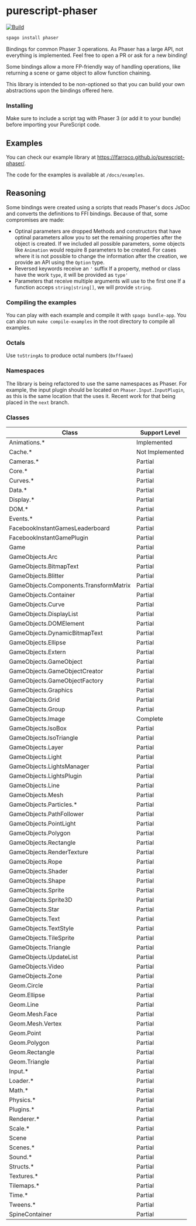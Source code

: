 # purescript-phaser

[![Build](https://github.com/lfarroco/purescript-phaser/actions/workflows/node.js.yml/badge.svg)](https://github.com/lfarroco/purescript-phaser/actions/workflows/node.js.yml)


```sh
spago install phaser
```

Bindings for common Phaser 3 operations. As Phaser has a large API, not everything is implemented.
Feel free to open a PR or ask for a new binding!

Some bindings allow a more FP-friendly way of handling operations,
like returning a scene or game object to allow function chaining.

This library is intended to be non-optioned so that you can build your own abstractions upon
the bindings offered here.

### Installing

Make sure to include a script tag with Phaser 3 (or add it to your bundle)
before importing your PureScript code.

## Examples

You can check our example library at https://lfarroco.github.io/purescript-phaser/.

The code for the examples is available at `/docs/examples`.

## Reasoning

Some bindings were created using a scripts that reads Phaser's docs JsDoc and converts the definitions
to FFI bindings. Because of that, some compromises are made:

- Optinal parameters are dropped
Methods and constructors that have optinal parameters allow you to set the remaining properties after the object is created.
If we included all possible parameters, some objects like `Animation` would require 8 parameters to be created.
For cases where it is not possible to change the information after the creation, we provide an API using the `Option` type.
- Reversed keywords receive an `'` suffix
If a property, method or class have the work `type`, it will be provided as `type'`
- Parameters that receive multiple arguments will use to the first one
If a function acceps `string|string[]`, we will provide `string`.

### Compiling the examples

You can play with each example and compile it with `spago bundle-app`. You can also
run `make compile-examples` in the root directory to compile all examples.

### Octals
Use `toStringAs` to produce octal numbers (`0xffaaee`)

### Namespaces

The library is being refactored to use the same namespaces as Phaser. For example, 
the input plugin should be located on `Phaser.Input.InputPlugin`, as this is the
same location that the uses it. Recent work for that being placed in the 
`next` branch.

### Classes

| Class                                  | Support Level   |
| ---                                    | ---             |
| Animations.*                           | Implemented     |
| Cache.*                                | Not Implemented |
| Cameras.*                              | Partial         |
| Core.*                                 | Partial         |
| Curves.*                               | Partial         |
| Data.*                                 | Partial         |
| Display.*                              | Partial         |
| DOM.*                                  | Partial         |
| Events.*                               | Partial         |
| FacebookInstantGamesLeaderboard        | Partial         |
| FacebookInstantGamePlugin              | Partial         |
| Game                                   | Partial         |
| GameObjects.Arc                        | Partial         |
| GameObjects.BitmapText                 | Partial         |
| GameObjects.Blitter                    | Partial         |
| GameObjects.Components.TransformMatrix | Partial         |
| GameObjects.Container                  | Partial         |
| GameObjects.Curve                      | Partial         |
| GameObjects.DisplayList                | Partial         |
| GameObjects.DOMElement                 | Partial         |
| GameObjects.DynamicBitmapText          | Partial         |
| GameObjects.Ellipse                    | Partial         |
| GameObjects.Extern                     | Partial         |
| GameObjects.GameObject                 | Partial         |
| GameObjects.GameObjectCreator          | Partial         |
| GameObjects.GameObjectFactory          | Partial         |
| GameObjects.Graphics                   | Partial         |
| GameObjects.Grid                       | Partial         |
| GameObjects.Group                      | Partial         |
| GameObjects.Image                      | Complete        |
| GameObjects.IsoBox                     | Partial         |
| GameObjects.IsoTriangle                | Partial         |
| GameObjects.Layer                      | Partial         |
| GameObjects.Light                      | Partial         |
| GameObjects.LightsManager              | Partial         |
| GameObjects.LightsPlugin               | Partial         |
| GameObjects.Line                       | Partial         |
| GameObjects.Mesh                       | Partial         |
| GameObjects.Particles.*                | Partial         |
| GameObjects.PathFollower               | Partial         |
| GameObjects.PointLight                 | Partial         |
| GameObjects.Polygon                    | Partial         |
| GameObjects.Rectangle                  | Partial         |
| GameObjects.RenderTexture              | Partial         |
| GameObjects.Rope                       | Partial         |
| GameObjects.Shader                     | Partial         |
| GameObjects.Shape                      | Partial         |
| GameObjects.Sprite                     | Partial         |
| GameObjects.Sprite3D                   | Partial         |
| GameObjects.Star                       | Partial         |
| GameObjects.Text                       | Partial         |
| GameObjects.TextStyle                  | Partial         |
| GameObjects.TileSprite                 | Partial         |
| GameObjects.Triangle                   | Partial         |
| GameObjects.UpdateList                 | Partial         |
| GameObjects.Video                      | Partial         |
| GameObjects.Zone                       | Partial         |
| Geom.Circle                            | Partial         |
| Geom.Ellipse                           | Partial         |
| Geom.Line                              | Partial         |
| Geom.Mesh.Face                         | Partial         |
| Geom.Mesh.Vertex                       | Partial         |
| Geom.Point                             | Partial         |
| Geom.Polygon                           | Partial         |
| Geom.Rectangle                         | Partial         |
| Geom.Triangle                          | Partial         |
| Input.*                                | Partial         |
| Loader.*                               | Partial         |
| Math.*                                 | Partial         |
| Physics.*                              | Partial         |
| Plugins.*                              | Partial         |
| Renderer.*                             | Partial         |
| Scale.*                                | Partial         |
| Scene                                  | Partial         |
| Scenes.*                               | Partial         |
| Sound.*                                | Partial         |
| Structs.*                              | Partial         |
| Textures.*                             | Partial         |
| Tilemaps.*                             | Partial         |
| Time.*                                 | Partial         |
| Tweens.*                               | Partial         |
| SpineContainer                         | Partial         |
